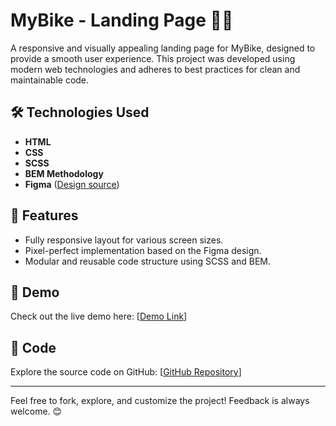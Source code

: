 # MyBike - Landing Page 🚴‍♂️

A responsive and visually appealing landing page for MyBike, designed to provide a smooth user experience. This project was developed using modern web technologies and adheres to best practices for clean and maintainable code.

## 🛠️ Technologies Used
- **HTML**
- **CSS**
- **SCSS**
- **BEM Methodology**
- **Figma** ([Design source]([url](https://www.figma.com/design/NZQAIydtHo5QkINyGLHNcq/BIKE-New-Version?node-id=0-1&p=f&t=kZGu7wJhrMzrEioN-0)))

## 🌟 Features
- Fully responsive layout for various screen sizes.
- Pixel-perfect implementation based on the Figma design.
- Modular and reusable code structure using SCSS and BEM.

## 🚀 Demo
Check out the live demo here: [[Demo Link]([url](https://semenvodolazskij.github.io/MyBike-landing/))]

## 📂 Code
Explore the source code on GitHub: [[GitHub Repository]([url](https://github.com/SemenVodolazskij/MyBike-landing))]

---

Feel free to fork, explore, and customize the project! Feedback is always welcome. 😊

